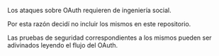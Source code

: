 Los ataques sobre OAuth requieren de ingeniería social.

Por esta razón decidí no incluir los mismos en este repositorio.

Las pruebas de seguridad correspondientes a los mismos pueden ser adivinados leyendo el flujo del OAuth. 

